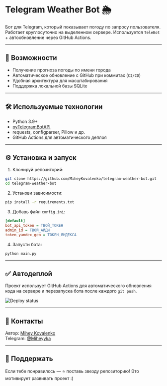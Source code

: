 # Telegram Weather Bot 🌦️

Бот для Telegram, который показывает погоду по запросу пользователя.  
Работает круглосуточно на выделенном сервере. Используется `TeleBot` + автообновление через GitHub Actions.

---

## 🚀 Возможности

- Получение прогноза погоды по имени города
- Автоматическое обновление с GitHub при коммитах (`CI/CD`)
- Удобная архитектура для масштабирования
- Поддержка локальной базы SQLite

---

## 🛠️ Используемые технологии

- Python 3.9+
- [pyTelegramBotAPI](https://github.com/eternnoir/pyTelegramBotAPI)
- requests, configparser, Pillow и др.
- GitHub Actions для автоматического деплоя

---

## ⚙️ Установка и запуск

1. Клонируй репозиторий:

```bash
git clone https://github.com/MiheyKovalenko/telegram-weather-bot.git
cd telegram-weather-bot
```

2. Установи зависимости:

```bash
pip install -r requirements.txt
```

3. Добавь файл `config.ini`:

```ini
[default]
bot_api_token = ТВОЙ_ТОКЕН
admin_id = ТВОЙ_АЙДИ
token_yandex_geo = ТОКЕН_ЯНДЕКСА
```

4. Запусти бота:

```bash
python main.py
```

---

## ✅ Автодеплой

Проект использует GitHub Actions для автоматического обновления кода на сервере и перезапуска бота после каждого `git push`.

![Deploy status](https://github.com/MiheyKovalenko/telegram-weather-bot/actions/workflows/deploy.yml/badge.svg)

---

## 🤝 Контакты

Автор: [Mihey Kovalenko](https://github.com/MiheyKovalenko)  
Telegram: [@Miheyyka](https://t.me/Miheyyka)  

---

## 🧡 Поддержать

Если тебе понравилось — ⭐ поставь звезду репозиторию! Это мотивирует развивать проект :)

